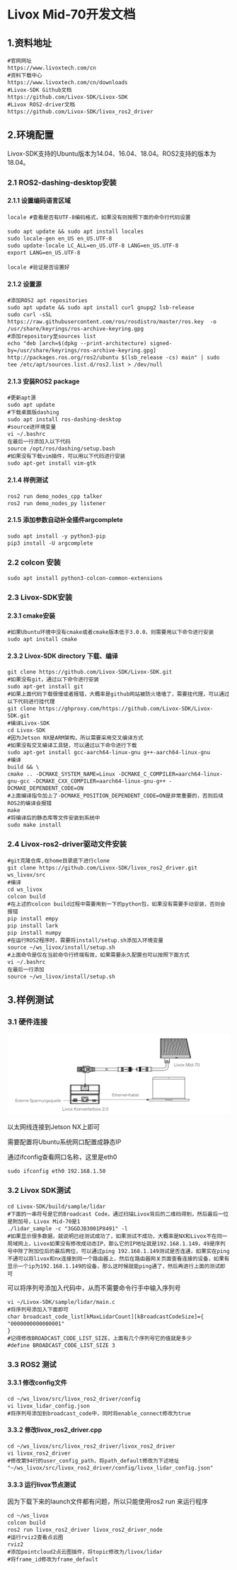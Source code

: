 # Livox Mid-70开发文档

## 1.资料地址

```
#官网网址
https://www.livoxtech.com/cn
#资料下载中心
https://www.livoxtech.com/cn/downloads
#Livox-SDK Github文档
https://github.com/Livox-SDK/Livox-SDK
#Livox ROS2-driver文档
https://github.com/Livox-SDK/livox_ros2_driver
```

## 2.环境配置

Livox-SDK支持的Ubuntu版本为14.04、16.04、18.04。ROS2支持的版本为18.04。

### 2.1 ROS2-dashing-desktop安装

#### 2.1.1 设置编码语言区域

```
locale #查看是否有UTF-8编码格式，如果没有则按照下面的命令行代码设置

sudo apt update && sudo apt install locales
sudo locale-gen en_US en_US.UTF-8
sudo update-locale LC_ALL=en_US.UTF-8 LANG=en_US.UTF-8
export LANG=en_US.UTF-8

locale #验证是否设置好
```

#### 2.1.2 设置源

```
#添加ROS2 apt repositories
sudo apt update && sudo apt install curl gnupg2 lsb-release
sudo curl -sSL https://raw.githubusercontent.com/ros/rosdistro/master/ros.key  -o /usr/share/keyrings/ros-archive-keyring.gpg
#添加repository至sources list
echo "deb [arch=$(dpkg --print-architecture) signed-by=/usr/share/keyrings/ros-archive-keyring.gpg] http://packages.ros.org/ros2/ubuntu $(lsb_release -cs) main" | sudo tee /etc/apt/sources.list.d/ros2.list > /dev/null
```

#### 2.1.3  安装ROS2 package

```
#更新apt源
sudo apt update
#下载桌面版dashing
sudo apt install ros-dashing-desktop
#source进环境变量
vi ~/.bashrc
在最后一行添加入以下代码
source /opt/ros/dashing/setup.bash
#如果没有下载vim插件，可以用以下代码进行安装
sudo apt-get install vim-gtk
```

#### 2.1.4 样例测试

```
ros2 run demo_nodes_cpp talker
ros2 run demo_nodes_py listener
```

#### 2.1.5 添加参数自动补全插件argcomplete

```
sudo apt install -y python3-pip
pip3 install -U argcomplete
```

### 2.2 colcon 安装

```
sudo apt install python3-colcon-common-extensions
```

### 2.3 Livox-SDK安装

#### 2.3.1 cmake安装

```
#如果Ubuntu环境中没有cmake或者cmake版本低于3.0.0，则需要用以下命令进行安装
sudo apt install cmake
```

#### 2.3.2 Livox-SDK directory 下载、编译

```
git clone https://github.com/Livox-SDK/Livox-SDK.git
#如果没有git，通过以下命令进行安装
sudo apt-get install git
#如果上面代码下载很慢或者报错，大概率是github网站被防火墙墙了，需要挂代理，可以通过以下代码进行挂代理
git clone https://ghproxy.com/https://github.com/Livox-SDK/Livox-SDK.git
#编译Livox-SDK
cd Livox-SDK
#因为Jetson NX是ARM架构，所以需要采用交叉编译方式
#如果没有交叉编译工具链，可以通过以下命令进行下载
sudo apt-get install gcc-aarch64-linux-gnu g++-aarch64-linux-gnu
#编译
build && \
cmake .. -DCMAKE_SYSTEM_NAME=Linux -DCMAKE_C_COMPILER=aarch64-linux-gnu-gcc -DCMAKE_CXX_COMPILER=aarch64-linux-gnu-g++ -DCMAKE_DEPENDENT_CODE=ON
#上面编译指令加上了-DCMAKE_POSITION_DEPENDENT_CODE=ON是非常重要的，否则后续ROS2的编译会报错
make
#将编译后的静态库等文件安装到系统中
sudo make install
```

### 2.4 Livox-ros2-driver驱动文件安装

```
#git克隆仓库,在home目录底下进行clone
git clone https://github.com/Livox-SDK/livox_ros2_driver.git ws_livox/src
#编译
cd ws_livox
colcon build
#在上述的colcon build过程中需要用到一下的python包，如果没有需要手动安装，否则会报错
pip install empy
pip install lark
pip install numpy
#在运行ROS2程序时，需要将install/setup.sh添加入环境变量
source ~/ws_livox/install/setup.sh
#上面命令是仅在当前命令行终端有效，如果需要永久配置也可以按照下面方式
vi ~/.bashrc
在最后一行添加
source ~/ws_livox/install/setup.sh
```

## 3.样例测试

### 3.1 硬件连接

![image-20230103104051700](./Image/Livox-Mid70/connect_display.png)

以太网线连接到Jetson NX上即可

需要配置将Ubuntu系统网口配置成静态IP

通过ifconfig查看网口名称，这里是eth0

```
sudo ifconfig eth0 192.168.1.50
```

### 3.2 Livox SDK测试

```
cd Livox-SDK/build/sample/lidar
#下面的一串符号是它的Broadcast Code，通过扫描Livox背后的二维码得到，然后最后一位是附加号，Livox Mid-70是1
./lidar_sample -c "3GGDJB3001P8491" -l
#如果显示很多数据，就说明已经测试成功了，如果测试不成功，大概率是NX和Livox不在同一局域网上，Livox如果没有修改成动态IP，那么它的IP地址就是192.168.1.149，49是序列号中除了附加位后的最后两位，可以通过ping 192.168.1.149测试是否连通，如果实在ping不通可以将livox和nx连接到同一个路由器上，然后在路由器网关页面查看连接的设备，如果有显示一个ip为192.168.1.149的设备，那么这时候就能ping通了，然后再进行上面的测试即可
```

可以将序列号添加入代码中，从而不需要命令行手中输入序列号

```
vi ~/Livox-SDK/sample/lidar/main.c
#将序列号添加入下面即可
char broadcast_code_list[kMaxLidarCount][kBroadcastCodeSize]={
"0000000000000001"
}
#记得修改BROADCAST_CODE_LIST_SIZE，上面有几个序列号它的值就是多少
#define BROADCAST_CODE_LIST_SIZE 3
```

### 3.3 ROS2 测试

#### 3.3.1 修改config文件

```
cd ~/ws_livox/src/livox_ros2_driver/config
vi livox_lidar_config.json
#将序列号添加到broadcast_code中，同时将enable_connect修改为true
```

#### 3.3.2 修改livox_ros2_driver.cpp

```
cd ~/ws_livox/src/livox_ros2_driver/livox_ros2_driver
vi livox_ros2_driver
#修改第94行的user_config_path，将path_default修改为下述地址
"~/ws_livox/src/livox_ros2_driver/config/livox_lidar_config.json"
```

#### 3.3.3 运行livox节点测试

因为下载下来的launch文件都有问题，所以只能使用ros2 run <package><node>来运行程序

```
cd ~/ws_livox
colcon build
ros2 run livox_ros2_driver livox_ros2_driver_node
#运行rviz2查看点云图
rviz2
#添加pointcloud2点云图插件，将topic修改为/livox/lidar
#将frame_id修改为frame_default
```

